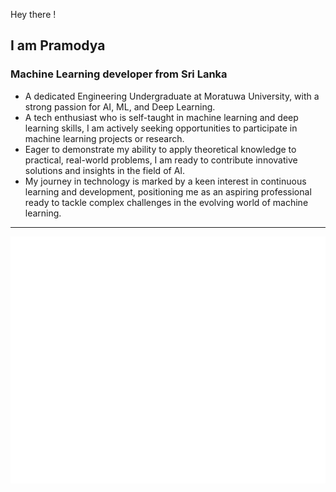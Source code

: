 Hey there !

## I am Pramodya
### Machine Learning developer from Sri Lanka

- A dedicated Engineering Undergraduate at Moratuwa University, with a strong passion for AI, ML, and Deep Learning. 
- A tech enthusiast who is self-taught in machine learning and deep learning skills, I am actively seeking opportunities to participate in machine learning projects or research. 
- Eager to demonstrate my ability to apply theoretical knowledge to practical, real-world problems, I am ready to contribute innovative solutions and insights in the field of AI. 
- My journey in technology is marked by a keen interest in continuous learning and development, positioning me as an aspiring professional ready to tackle complex challenges in the evolving world of machine learning.
---
![Metrics](/github-metrics.svg)
